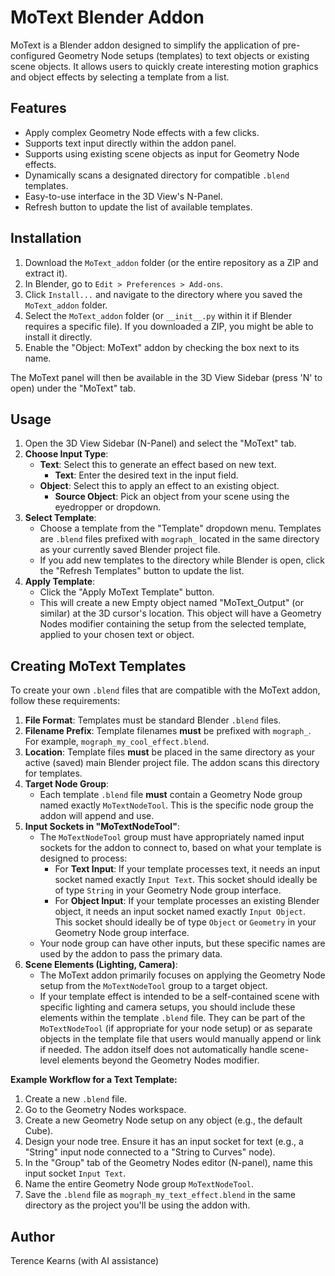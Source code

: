 # MoText Blender Addon

MoText is a Blender addon designed to simplify the application of pre-configured Geometry Node setups (templates) to text objects or existing scene objects. It allows users to quickly create interesting motion graphics and object effects by selecting a template from a list.

## Features

*   Apply complex Geometry Node effects with a few clicks.
*   Supports text input directly within the addon panel.
*   Supports using existing scene objects as input for Geometry Node effects.
*   Dynamically scans a designated directory for compatible `.blend` templates.
*   Easy-to-use interface in the 3D View's N-Panel.
*   Refresh button to update the list of available templates.

## Installation

1.  Download the `MoText_addon` folder (or the entire repository as a ZIP and extract it).
2.  In Blender, go to `Edit > Preferences > Add-ons`.
3.  Click `Install...` and navigate to the directory where you saved the `MoText_addon` folder.
4.  Select the `MoText_addon` folder (or `__init__.py` within it if Blender requires a specific file). If you downloaded a ZIP, you might be able to install it directly.
5.  Enable the "Object: MoText" addon by checking the box next to its name.

The MoText panel will then be available in the 3D View Sidebar (press 'N' to open) under the "MoText" tab.

## Usage

1.  Open the 3D View Sidebar (N-Panel) and select the "MoText" tab.
2.  **Choose Input Type**:
    *   **Text**: Select this to generate an effect based on new text.
        *   **Text**: Enter the desired text in the input field.
    *   **Object**: Select this to apply an effect to an existing object.
        *   **Source Object**: Pick an object from your scene using the eyedropper or dropdown.
3.  **Select Template**:
    *   Choose a template from the "Template" dropdown menu. Templates are `.blend` files prefixed with `mograph_` located in the same directory as your currently saved Blender project file.
    *   If you add new templates to the directory while Blender is open, click the "Refresh Templates" button to update the list.
4.  **Apply Template**:
    *   Click the "Apply MoText Template" button.
    *   This will create a new Empty object named "MoText\_Output" (or similar) at the 3D cursor's location. This object will have a Geometry Nodes modifier containing the setup from the selected template, applied to your chosen text or object.

## Creating MoText Templates

To create your own `.blend` files that are compatible with the MoText addon, follow these requirements:

1.  **File Format**: Templates must be standard Blender `.blend` files.
2.  **Filename Prefix**: Template filenames **must** be prefixed with `mograph_`. For example, `mograph_my_cool_effect.blend`.
3.  **Location**: Template files **must** be placed in the same directory as your active (saved) main Blender project file. The addon scans this directory for templates.
4.  **Target Node Group**:
    *   Each template `.blend` file **must** contain a Geometry Node group named exactly `MoTextNodeTool`. This is the specific node group the addon will append and use.
5.  **Input Sockets in "MoTextNodeTool"**:
    *   The `MoTextNodeTool` group must have appropriately named input sockets for the addon to connect to, based on what your template is designed to process:
        *   For **Text Input**: If your template processes text, it needs an input socket named exactly `Input Text`. This socket should ideally be of type `String` in your Geometry Node group interface.
        *   For **Object Input**: If your template processes an existing Blender object, it needs an input socket named exactly `Input Object`. This socket should ideally be of type `Object` or `Geometry` in your Geometry Node group interface.
    *   Your node group can have other inputs, but these specific names are used by the addon to pass the primary data.
6.  **Scene Elements (Lighting, Camera)**:
    *   The MoText addon primarily focuses on applying the Geometry Node setup from the `MoTextNodeTool` group to a target object.
    *   If your template effect is intended to be a self-contained scene with specific lighting and camera setups, you should include these elements within the template `.blend` file. They can be part of the `MoTextNodeTool` (if appropriate for your node setup) or as separate objects in the template file that users would manually append or link if needed. The addon itself does not automatically handle scene-level elements beyond the Geometry Nodes modifier.

**Example Workflow for a Text Template:**

1.  Create a new `.blend` file.
2.  Go to the Geometry Nodes workspace.
3.  Create a new Geometry Node setup on any object (e.g., the default Cube).
4.  Design your node tree. Ensure it has an input socket for text (e.g., a "String" input node connected to a "String to Curves" node).
5.  In the "Group" tab of the Geometry Nodes editor (N-panel), name this input socket `Input Text`.
6.  Name the entire Geometry Node group `MoTextNodeTool`.
7.  Save the `.blend` file as `mograph_my_text_effect.blend` in the same directory as the project you'll be using the addon with.

## Author

Terence Kearns (with AI assistance)

